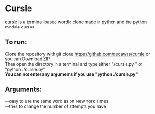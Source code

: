 # Cursle

cursle is a terminal-based wordle clone made in python and the python module curses

## To run:

Clone the repository with git clone https://github.com/decawas/cursle or you can Download ZIP<br />
Then open the directory in a terminal and type either "./cursle.py <args>" or "python ./cursle.py"<br />
__You can not enter any arguments if you use "python ./cursle.py"__

## Arguments:

--daily to use the same word as on New York Times<br />
--tries to change the number of attempts you have

